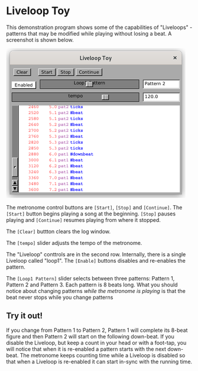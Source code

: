 # Liveloop Toy

This demonstration program shows some of the capabilities of "Liveloops" - patterns that may be modified while playing without losing a beat.  A screenshot is shown below.

![figures/liveloop-toy01.png](figures/liveloop-toy01.png)


The metronome control buttons are `[Start]`, `[Stop]` and `[Continue]`.  The `[Start]` button begins playing a song at the beginning.  `[Stop]` pauses playing and `[Continue]` resumes playing from where it stopped.

The `[Clear]` buttton clears the log window.

The `[tempo]` slider adjusts the tempo of the metronome.

The "Liveloop" conttrols are in the second row.  Internally, there is a single Liveloop called "loop1".  The `[Enable]` buttons disables and re-enables the pattern.

The `[Loop1 Pattern]` slider selects between three patterns: Pattern 1, Pattern 2 and Pattern 3.  Each pattern is 8 beats long.  What you should notice about changing patterns *while the metronome is playing* is that the beat never stops while you change patterns


## Try it out!

If you change from Pattern 1 to Pattern 2, Pattern 1 will complete its 8-beat figure and then Pattern 2 will start on the following down-beat.  If you disable the Liveloop, but keep a count in your head or with a foot-tap, you will notice that when it is re-enabled a pattern starts with the next down-beat.  The metronome keeps counting time while a Liveloop is disabled so that when a Liveloop is re-enabled it can start in-sync with the running time.

